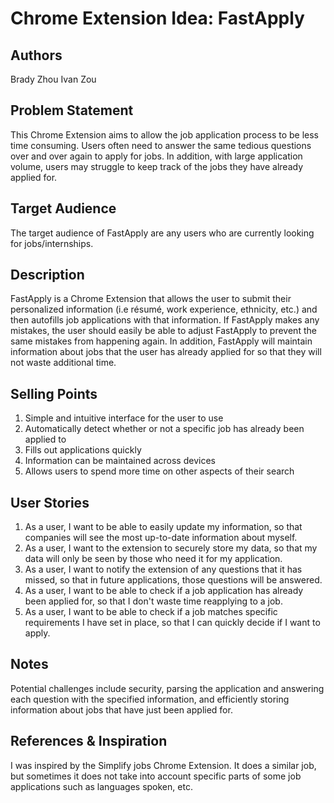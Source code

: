 # Chrome Extension Idea: FastApply

## Authors

Brady Zhou
Ivan Zou

## Problem Statement
This Chrome Extension aims to allow the job application process to be less time consuming. Users often need to answer the same tedious questions over and over again to apply for jobs. In addition, with large application volume, users may struggle to keep track of the jobs they have already applied for.

## Target Audience
The target audience of FastApply are any users who are currently looking for jobs/internships.

## Description
FastApply is a Chrome Extension that allows the user to submit their personalized information (i.e résumé, work experience, ethnicity, etc.) and then autofills job applications with that information. If FastApply makes any mistakes, the user should easily be able to adjust FastApply to prevent the same mistakes from happening again. In addition, FastApply will maintain information about jobs that the user has already applied for so that they will not waste additional time.

## Selling Points

1. Simple and intuitive interface for the user to use
2. Automatically detect whether or not a specific job has already been applied to
3. Fills out applications quickly
4. Information can be maintained across devices
5. Allows users to spend more time on other aspects of their search

## User Stories
1. As a user, I want to be able to easily update my information, so that companies will see the most up-to-date information about myself.
2. As a user, I want to the extension to securely store my data, so that my data will only be seen by those who need it for my application.
3. As a user, I want to notify the extension of any questions that it has missed, so that in future applications, those questions will be answered.
4. As a user, I want to be able to check if a job application has already been applied for, so that I don't waste time reapplying to a job.
5. As a user, I want to be able to check if a job matches specific requirements I have set in place, so that I can quickly decide if I want to apply.

## Notes
Potential challenges include security, parsing the application and answering each question with the specified information, and efficiently storing information about jobs that have just been applied for.
## References & Inspiration

I was inspired by the Simplify jobs Chrome Extension. It does a similar job, but sometimes it does not take into account specific parts of some job applications such as languages spoken, etc.

